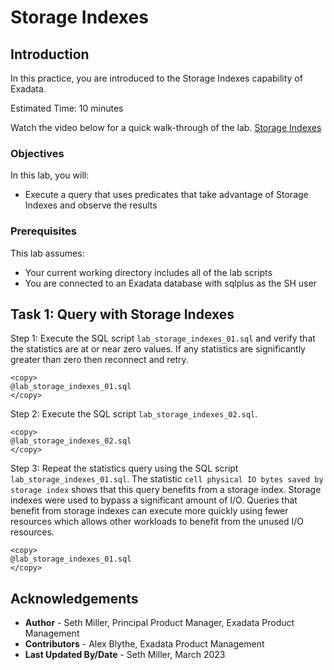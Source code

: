# Storage Indexes

## Introduction

In this practice, you are introduced to the Storage Indexes capability of Exadata.

Estimated Time: 10 minutes

Watch the video below for a quick walk-through of the lab.
[Storage Indexes](videohub:1_93yatb2t)

### Objectives

In this lab, you will:
* Execute a query that uses predicates that take advantage of Storage Indexes and observe the results

### Prerequisites

This lab assumes:
* Your current working directory includes all of the lab scripts
* You are connected to an Exadata database with sqlplus as the SH user

## Task 1: Query with Storage Indexes

Step 1: Execute the SQL script `lab_storage_indexes_01.sql` and verify that the statistics are at or near zero values. If any statistics are significantly greater than zero then reconnect and retry.
```text
<copy>
@lab_storage_indexes_01.sql
</copy>
```

Step 2: Execute the SQL script `lab_storage_indexes_02.sql`.
```text
<copy>
@lab_storage_indexes_02.sql
</copy>
```

Step 3: Repeat the statistics query using the SQL script `lab_storage_indexes_01.sql`. The statistic `cell physical IO bytes saved by storage index` shows that this query benefits from a storage index. Storage indexes were used to bypass a significant amount of I/O. Queries that benefit from storage indexes can execute more quickly using fewer resources which allows other workloads to benefit from the unused I/O resources.
```text
<copy>
@lab_storage_indexes_01.sql
</copy>
```

## Acknowledgements
* **Author** - Seth Miller, Principal Product Manager, Exadata Product Management
* **Contributors** - Alex Blythe, Exadata Product Management
* **Last Updated By/Date** - Seth Miller, March 2023